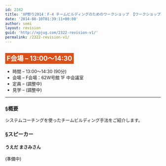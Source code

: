 ```yaml
---
id: 2342
title: 'XP祭り2014：F-4 チームビルディングのためのワークショップ 【ワークショップ】'
date: '2014-08-10T01:39:11+00:00'
author: semi
layout: revision
guid: 'http://xpjug.com/2322-revision-v1/'
permalink: /2322-revision-v1/
---
```


## <span style="color:#FFFFFF; background-color:#DA5019; padding:5px;">F会場 – 13:00～14:30</span>

- 時間 – 13:00～14:30 (90分)
- 会場 – F会場：62W号館 1F 中会議室
- 定員 – (調整中)
- 見学 – (調整中)

---

### §概要

システムコーチングを使ったチームビルディング手法をご紹介します。

### §スピーカー

#### うえだ まさみさん

(準備中)